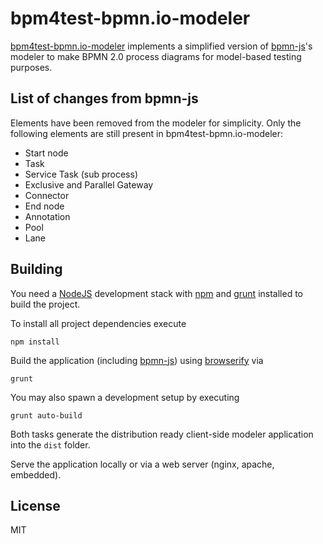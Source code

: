 # bpm4test-bpmn.io-modeler

[bpm4test-bpmn.io-modeler](https://github.com/lorenzokerbrat/bpm4test-bpmn.io-modeler) implements a simplified version of [bpmn-js](https://github.com/bpmn-io/bpmn-js)'s modeler to make BPMN 2.0 process diagrams for model-based testing purposes.


## List of changes from bpmn-js

Elements have been removed from the modeler for simplicity. Only the following elements are still present in bpm4test-bpmn.io-modeler:
- Start node
- Task
- Service Task (sub process)
- Exclusive and Parallel Gateway
- Connector
- End node
- Annotation
- Pool
- Lane


## Building

You need a [NodeJS](http://nodejs.org) development stack with [npm](https://npmjs.org) and [grunt](http://gruntjs.com) installed to build the project.

To install all project dependencies execute

```
npm install
```

Build the application (including [bpmn-js](https://github.com/bpmn-io/bpmn-js)) using [browserify](http://browserify.org) via

```
grunt
```

You may also spawn a development setup by executing

```
grunt auto-build
```

Both tasks generate the distribution ready client-side modeler application into the `dist` folder.

Serve the application locally or via a web server (nginx, apache, embedded).


## License

MIT
